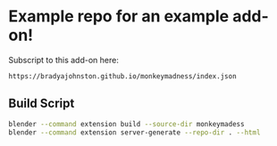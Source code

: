 # Example repo for an example add-on!

Subscript to this add-on here:

```
https://bradyajohnston.github.io/monkeymadness/index.json
```

## Build Script
```bash
blender --command extension build --source-dir monkeymadess
blender --command extension server-generate --repo-dir . --html
```

